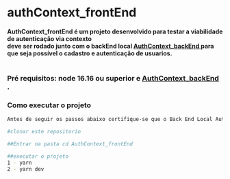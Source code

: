 # authContext_frontEnd
<strong>AuthContext_frontEnd é um projeto desenvolvido para testar a viabilidade de autenticação via contexto<br/>
deve ser rodado junto com o backEnd local [<strong>AuthContext_backEnd </strong>](https://github.com/FelipePaulino/authContext_backEnd) para que seja possível o cadastro e
autenticação de usuarios.</strong>
<br/>
<br/> 

### Pré requisitos: node 16.16 ou superior e [<strong>AuthContext_backEnd </strong>](https://github.com/FelipePaulino/authContext_backEnd).

### Como executar o projeto

```bash
Antes de seguir os passos abaixo certifique-se que o Back End Local AuthContext já esteja rodando.

#clonar este repositorio

##Entrar na pasta cd AuthContext_frontEnd

##executar o projeto 
1 - yarn 
2 - yarn dev

```
